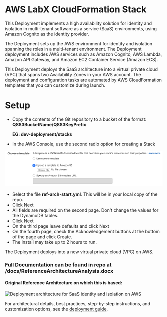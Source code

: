 # AWS LabX CloudFormation Stack

This Deployment implements a high availability solution for identity and isolation in multi-tenant software as a service (SaaS) environments, using Amazon Cognito as the identity provider.

The Deployment sets up the AWS environment for identity and isolation spanning the roles in a multi-tenant environment. The Deployment deployment includes AWS services such as Amazon Cognito, AWS Lambda, Amazon API Gateway, and Amazon EC2 Container Service (Amazon ECS).

This Deployment deploys the SaaS architecture into a virtual private cloud (VPC) that spans two Availability Zones in your AWS account. The deployment and configuration tasks are automated by AWS CloudFormation templates that you can customize during launch.

# Setup

- Copy the contents of the Git repository to a bucket of the format: **QSS3BucketName/QSS3KeyPrefix**
    
    **EG: dev-deployment/stacks**

- In the AWS Console, use the second radio option for creating a Stack

![Console Option](secondradio.png)    

- Select the file **ref-arch-start.yml**. This will be in your local copy of the repo.
- Click Next
- All fields are required on the second page. Don't change the values for the DynamoDB tables.
- Click Next
- On the third page leave defaults and click Next
- On the fourth page, check the Acknowledgement buttons at the bottom of the page and click Create.
- The install may take up to 2 hours to run.



The Deployment deploys into a new virtual private cloud (VPC) on AWS.

### Full Documentation can be found in repo at /docs/ReferenceArchitectureAnalysis.docx

#### Original Reference Architecture on which this is based:

![Deployment architecture for SaaS identity and isolation on AWS](https://d0.awsstatic.com/partner-network/QuickStart/saas/saas-identity-with-cognito-architecture-on-aws.png)

For architectural details, best practices, step-by-step instructions, and customization options, see the [deployment guide](https://fwd.aws/XKYDP).


